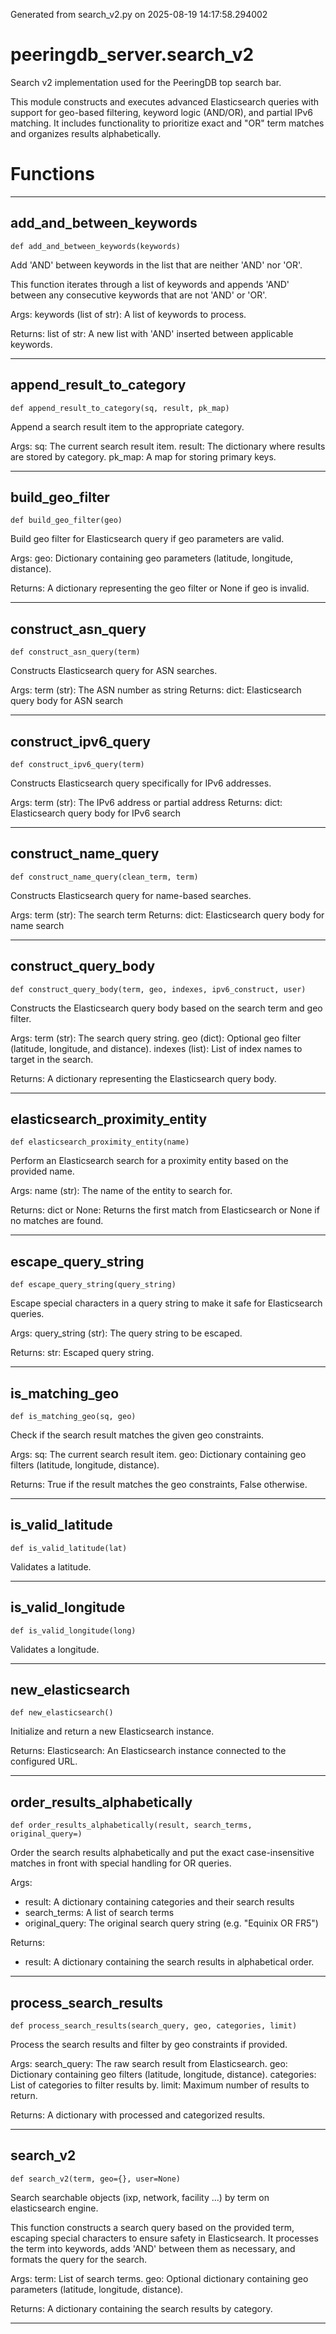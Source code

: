 Generated from search_v2.py on 2025-08-19 14:17:58.294002

# peeringdb_server.search_v2

Search v2 implementation used for the PeeringDB top search bar.

This module constructs and executes advanced Elasticsearch queries with
support for geo-based filtering, keyword logic (AND/OR), and partial
IPv6 matching. It includes functionality to prioritize exact and "OR"
term matches and organizes results alphabetically.

# Functions
---

## add_and_between_keywords
`def add_and_between_keywords(keywords)`

Add 'AND' between keywords in the list that are neither 'AND' nor 'OR'.

This function iterates through a list of keywords and appends 'AND'
between any consecutive keywords that are not 'AND' or 'OR'.

Args:
    keywords (list of str): A list of keywords to process.

Returns:
    list of str: A new list with 'AND' inserted between applicable keywords.

---
## append_result_to_category
`def append_result_to_category(sq, result, pk_map)`

Append a search result item to the appropriate category.

Args:
    sq: The current search result item.
    result: The dictionary where results are stored by category.
    pk_map: A map for storing primary keys.

---
## build_geo_filter
`def build_geo_filter(geo)`

Build geo filter for Elasticsearch query if geo parameters are valid.

Args:
    geo: Dictionary containing geo parameters (latitude, longitude, distance).

Returns:
    A dictionary representing the geo filter or None if geo is invalid.

---
## construct_asn_query
`def construct_asn_query(term)`

Constructs Elasticsearch query for ASN searches.

Args:
    term (str): The ASN number as string
Returns:
    dict: Elasticsearch query body for ASN search

---
## construct_ipv6_query
`def construct_ipv6_query(term)`

Constructs Elasticsearch query specifically for IPv6 addresses.

Args:
    term (str): The IPv6 address or partial address
Returns:
    dict: Elasticsearch query body for IPv6 search

---
## construct_name_query
`def construct_name_query(clean_term, term)`

Constructs Elasticsearch query for name-based searches.

Args:
    term (str): The search term
Returns:
    dict: Elasticsearch query body for name search

---
## construct_query_body
`def construct_query_body(term, geo, indexes, ipv6_construct, user)`

Constructs the Elasticsearch query body based on the search term and geo filter.

Args:
    term (str): The search query string.
    geo (dict): Optional geo filter (latitude, longitude, and distance).
    indexes (list): List of index names to target in the search.

Returns:
    A dictionary representing the Elasticsearch query body.

---
## elasticsearch_proximity_entity
`def elasticsearch_proximity_entity(name)`

Perform an Elasticsearch search for a proximity
entity based on the provided name.

Args:
    name (str): The name of the entity to search for.

Returns:
    dict or None: Returns the first match from Elasticsearch
    or None if no matches are found.

---
## escape_query_string
`def escape_query_string(query_string)`

Escape special characters in a query string to make it safe for Elasticsearch queries.

Args:
query_string (str): The query string to be escaped.

Returns:
str: Escaped query string.

---
## is_matching_geo
`def is_matching_geo(sq, geo)`

Check if the search result matches the given geo constraints.

Args:
    sq: The current search result item.
    geo: Dictionary containing geo filters (latitude, longitude, distance).

Returns:
    True if the result matches the geo constraints, False otherwise.

---
## is_valid_latitude
`def is_valid_latitude(lat)`

Validates a latitude.

---
## is_valid_longitude
`def is_valid_longitude(long)`

Validates a longitude.

---
## new_elasticsearch
`def new_elasticsearch()`

Initialize and return a new Elasticsearch instance.

Returns:
    Elasticsearch: An Elasticsearch instance connected to the configured URL.

---
## order_results_alphabetically
`def order_results_alphabetically(result, search_terms, original_query=)`

Order the search results alphabetically and put the exact case-insensitive matches in front with special handling for OR queries.

Args:
- result: A dictionary containing categories and their search results
- search_terms: A list of search terms
- original_query: The original search query string (e.g. "Equinix OR FR5")

Returns:
- result: A dictionary containing the search results in alphabetical order.

---
## process_search_results
`def process_search_results(search_query, geo, categories, limit)`

Process the search results and filter by geo constraints if provided.

Args:
    search_query: The raw search result from Elasticsearch.
    geo: Dictionary containing geo filters (latitude, longitude, distance).
    categories: List of categories to filter results by.
    limit: Maximum number of results to return.

Returns:
    A dictionary with processed and categorized results.

---
## search_v2
`def search_v2(term, geo={}, user=None)`

Search searchable objects (ixp, network, facility ...) by term on elasticsearch engine.

This function constructs a search query based on the provided term, escaping special
characters to ensure safety in Elasticsearch. It processes the term into keywords,
adds 'AND' between them as necessary, and formats the query for the search.

Args:
    term: List of search terms.
    geo: Optional dictionary containing geo parameters (latitude, longitude, distance).

Returns:
    A dictionary containing the search results by category.

---
